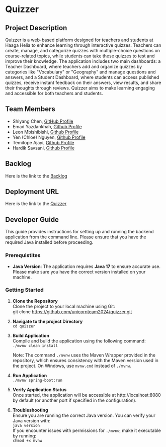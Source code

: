 # Quizzer

## Project Description

Quizzer is a web-based platform designed for teachers and students at Haaga Helia to enhance learning through interactive quizzes. Teachers can create, manage, and categorize quizzes with multiple-choice questions on course-related topics, while students can take these quizzes to test and improve their knowledge. The application includes two main dashboards: a Teacher Dashboard, where teachers add and organize quizzes by categories like "Vocabulary" or "Geography" and manage questions and answers, and a Student Dashboard, where students can access published quizzes, receive instant feedback on their answers, view results, and share their thoughts through reviews. Quizzer aims to make learning engaging and accessible for both teachers and students.

## Team Members

- Shiyang Chen, [GitHub Profile](https://github.com/ChenFangFangFang)
- Emad Yazdankhah, [Github Profile](https://github.com/emaDBytes)
- Leon Mbishibishi, [Github Profile](https://github.com/mbishibishi11)
- Yen (Chloe) Nguyen, [Github Profile](https://github.com/chloee122)
- Temitope Ajayi, [Github Profile](https://github.com/Topebhh500)
- Hardik Savsani, [Github Profile](https://github.com/hardiksavsani)

## Backlog

Here is the link to the [Backlog](https://github.com/orgs/unicornteam2024/projects/1/views/1)

## Deployment URL

Here is the link to the [Quizzer](https://quizzer-c8si.onrender.com/)

## Developer Guide

This guide provides instructions for setting up and running the backend application from the command line. Please ensure that you have the required Java installed before proceeding.  

### Prerequistites
- **Java Version**: The application requires **Java 17** to ensure accurate use. Please make sure you have the correct version installed on your machine.  
  
### Getting Started

1. **Clone the Repository**  
  Clone the project to your local machine using Git:  
  git clone https://github.com/unicornteam2024/quizzer.git  

2. **Navigate to the project Directory**  
   `cd quizzer` 
   
4. **Build Application**  
   Compile and build the application using the following command:  
   `./mvnw clean install`  
   
   Note: The command `./mvnw` uses the Maven Wrapper provided in the repository, which ensures consistency with the         Maven version used in the project. On Windows, use `mvnw.cmd` instead of `./mvnw`.  
   
5. **Run Application**  
   `./mvnw spring-boot:run`  
   
6. **Verify Application Status**  
   Once started, the application will be accessible at http://localhost:8080 by default (or another port if specified     in the configuration).  
7. **Troubleshooting**  
   Ensure you are running the correct Java version. You can verify your Java version with:  
   `java version`  
   If you encounter issues with permissions for `./mvnw`, make it executable by running:  
    `chmod +x mvnw`  
   
